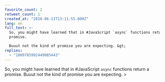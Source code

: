```yaml
---
favorite_count: 2
retweet_count: 1
created_at: "2018-06-21T13:11:55.000Z"
lang: en
full_text: >-
  So, you might have learned that in #JavaScript `async` functions return a
  promise.

  Buuut not the kind of promise you are expecting. &gt;
replies:
  - "1009785992449085443"
---
```


So, you might have learned that in #JavaScript `async` functions return a
promise. Buuut not the kind of promise you are expecting. &gt;
